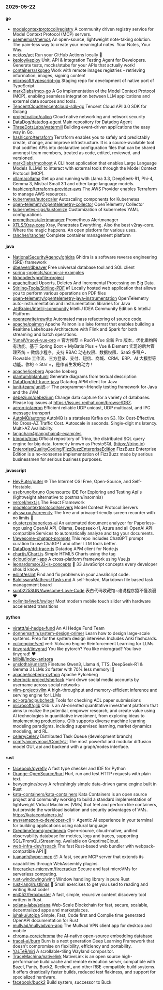 ### 2025-05-22

#### go
* [modelcontextprotocol/registry](https://github.com/modelcontextprotocol/registry) A community driven registry service for Model Context Protocol (MCP) servers.
* [usememos/memos](https://github.com/usememos/memos) An open-source, lightweight note-taking solution. The pain-less way to create your meaningful notes. Your Notes, Your Way.
* [nektos/act](https://github.com/nektos/act) Run your GitHub Actions locally 🚀
* [keploy/keploy](https://github.com/keploy/keploy) Unit, API & Integration Testing Agent for Developers. Generate tests, mocks/stubs for your APIs that actually work!
* [containers/skopeo](https://github.com/containers/skopeo) Work with remote images registries - retrieving information, images, signing content
* [microsoft/typescript-go](https://github.com/microsoft/typescript-go) Staging repo for development of native port of TypeScript
* [mark3labs/mcp-go](https://github.com/mark3labs/mcp-go) A Go implementation of the Model Context Protocol (MCP), enabling seamless integration between LLM applications and external data sources and tools.
* [TencentCloud/tencentcloud-sdk-go](https://github.com/TencentCloud/tencentcloud-sdk-go) Tencent Cloud API 3.0 SDK for Golang
* [projectcalico/calico](https://github.com/projectcalico/calico) Cloud native networking and network security
* [DataDog/datadog-agent](https://github.com/DataDog/datadog-agent) Main repository for Datadog Agent
* [ThreeDotsLabs/watermill](https://github.com/ThreeDotsLabs/watermill) Building event-driven applications the easy way in Go.
* [hashicorp/terraform](https://github.com/hashicorp/terraform) Terraform enables you to safely and predictably create, change, and improve infrastructure. It is a source-available tool that codifies APIs into declarative configuration files that can be shared amongst team members, treated as code, edited, reviewed, and versioned.
* [mark3labs/mcphost](https://github.com/mark3labs/mcphost) A CLI host application that enables Large Language Models (LLMs) to interact with external tools through the Model Context Protocol (MCP).
* [ollama/ollama](https://github.com/ollama/ollama) Get up and running with Llama 3.3, DeepSeek-R1, Phi-4, Gemma 3, Mistral Small 3.1 and other large language models.
* [hashicorp/terraform-provider-aws](https://github.com/hashicorp/terraform-provider-aws) The AWS Provider enables Terraform to manage AWS resources.
* [kubernetes/autoscaler](https://github.com/kubernetes/autoscaler) Autoscaling components for Kubernetes
* [open-telemetry/opentelemetry-collector](https://github.com/open-telemetry/opentelemetry-collector) OpenTelemetry Collector
* [kubernetes-sigs/kustomize](https://github.com/kubernetes-sigs/kustomize) Customization of kubernetes YAML configurations
* [prometheus/alertmanager](https://github.com/prometheus/alertmanager) Prometheus Alertmanager
* [XTLS/Xray-core](https://github.com/XTLS/Xray-core) Xray, Penetrates Everything. Also the best v2ray-core. Where the magic happens. An open platform for various uses.
* [rancher/rancher](https://github.com/rancher/rancher) Complete container management platform

#### java
* [NationalSecurityAgency/ghidra](https://github.com/NationalSecurityAgency/ghidra) Ghidra is a software reverse engineering (SRE) framework
* [dbeaver/dbeaver](https://github.com/dbeaver/dbeaver) Free universal database tool and SQL client
* [spring-projects/spring-ai-examples](https://github.com/spring-projects/spring-ai-examples)
* [hkhcoder/vprofile-project](https://github.com/hkhcoder/vprofile-project)
* [apache/hudi](https://github.com/apache/hudi) Upserts, Deletes And Incremental Processing on Big Data.
* [Stirling-Tools/Stirling-PDF](https://github.com/Stirling-Tools/Stirling-PDF) #1 Locally hosted web application that allows you to perform various operations on PDF files
* [open-telemetry/opentelemetry-java-instrumentation](https://github.com/open-telemetry/opentelemetry-java-instrumentation) OpenTelemetry auto-instrumentation and instrumentation libraries for Java
* [JetBrains/intellij-community](https://github.com/JetBrains/intellij-community) IntelliJ IDEA Community Edition & IntelliJ Platform
* [openrewrite/rewrite](https://github.com/openrewrite/rewrite) Automated mass refactoring of source code.
* [apache/paimon](https://github.com/apache/paimon) Apache Paimon is a lake format that enables building a Realtime Lakehouse Architecture with Flink and Spark for both streaming and batch operations.
* [YunaiV/ruoyi-vue-pro](https://github.com/YunaiV/ruoyi-vue-pro) 🔥 官方推荐 🔥 RuoYi-Vue 全新 Pro 版本，优化重构所有功能。基于 Spring Boot + MyBatis Plus + Vue & Element 实现的后台管理系统 + 微信小程序，支持 RBAC 动态权限、数据权限、SaaS 多租户、Flowable 工作流、三方登录、支付、短信、商城、CRM、ERP、AI 大模型等功能。你的 ⭐️ Star ⭐️，是作者生发的动力！
* [apache/iceberg](https://github.com/apache/iceberg) Apache Iceberg
* [plantuml/plantuml](https://github.com/plantuml/plantuml) Generate diagrams from textual description
* [DataDog/dd-trace-java](https://github.com/DataDog/dd-trace-java) Datadog APM client for Java
* [junit-team/junit5](https://github.com/junit-team/junit5) ✅ The programmer-friendly testing framework for Java and the JVM
* [debezium/debezium](https://github.com/debezium/debezium) Change data capture for a variety of databases. Please log issues at https://issues.redhat.com/browse/DBZ.
* [aeron-io/aeron](https://github.com/aeron-io/aeron) Efficient reliable UDP unicast, UDP multicast, and IPC message transport
* [AutoMQ/automq](https://github.com/AutoMQ/automq) AutoMQ is a stateless Kafka on S3. 10x Cost-Effective. No Cross-AZ Traffic Cost. Autoscale in seconds. Single-digit ms latency. Multi-AZ Availability.
* [langchain4j/langchain4j-examples](https://github.com/langchain4j/langchain4j-examples)
* [trinodb/trino](https://github.com/trinodb/trino) Official repository of Trino, the distributed SQL query engine for big data, formerly known as PrestoSQL (https://trino.io)
* [EnterpriseQualityCoding/FizzBuzzEnterpriseEdition](https://github.com/EnterpriseQualityCoding/FizzBuzzEnterpriseEdition) FizzBuzz Enterprise Edition is a no-nonsense implementation of FizzBuzz made by serious businessmen for serious business purposes.

#### javascript
* [HeyPuter/puter](https://github.com/HeyPuter/puter) 🌐 The Internet OS! Free, Open-Source, and Self-Hostable.
* [usebruno/bruno](https://github.com/usebruno/bruno) Opensource IDE For Exploring and Testing Api's (lightweight alternative to postman/insomnia)
* [vercel/next.js](https://github.com/vercel/next.js) The React Framework
* [modelcontextprotocol/servers](https://github.com/modelcontextprotocol/servers) Model Context Protocol Servers
* [alyssaxuu/screenity](https://github.com/alyssaxuu/screenity) The free and privacy-friendly screen recorder with no limits 🎥
* [clusterzx/paperless-ai](https://github.com/clusterzx/paperless-ai) An automated document analyzer for Paperless-ngx using OpenAI API, Ollama, Deepseek-r1, Azure and all OpenAI API compatible Services to automatically analyze and tag your documents.
* [f/awesome-chatgpt-prompts](https://github.com/f/awesome-chatgpt-prompts) This repo includes ChatGPT prompt curation to use ChatGPT and other LLM tools better.
* [DataDog/dd-trace-js](https://github.com/DataDog/dd-trace-js) Datadog APM client for Node.js
* [chartjs/Chart.js](https://github.com/chartjs/Chart.js) Simple HTML5 Charts using the <canvas> tag
* [dcloudio/uni-app](https://github.com/dcloudio/uni-app) A cross-platform framework using Vue.js
* [leonardomso/33-js-concepts](https://github.com/leonardomso/33-js-concepts) 📜 33 JavaScript concepts every developer should know.
* [eslint/eslint](https://github.com/eslint/eslint) Find and fix problems in your JavaScript code.
* [BaldissaraMatheus/Tasks.md](https://github.com/BaldissaraMatheus/Tasks.md) A self-hosted, Markdown file based task management board
* [sun0225SUN/Awesome-Love-Code](https://github.com/sun0225SUN/Awesome-Love-Code) 表白代码收藏馆~谁说程序猿不懂浪漫❤️
* [nolimits4web/swiper](https://github.com/nolimits4web/swiper) Most modern mobile touch slider with hardware accelerated transitions

#### python
* [virattt/ai-hedge-fund](https://github.com/virattt/ai-hedge-fund) An AI Hedge Fund Team
* [donnemartin/system-design-primer](https://github.com/donnemartin/system-design-primer) Learn how to design large-scale systems. Prep for the system design interview. Includes Anki flashcards.
* [volcengine/verl](https://github.com/volcengine/verl) verl: Volcano Engine Reinforcement Learning for LLMs
* [tinygrad/tinygrad](https://github.com/tinygrad/tinygrad) You like pytorch? You like micrograd? You love tinygrad! ❤️
* [bilibili/Index-anisora](https://github.com/bilibili/Index-anisora)
* [unslothai/unsloth](https://github.com/unslothai/unsloth) Finetune Qwen3, Llama 4, TTS, DeepSeek-R1 & Gemma 3 LLMs 2x faster with 70% less memory! 🦥
* [apache/iceberg-python](https://github.com/apache/iceberg-python) Apache PyIceberg
* [sherlock-project/sherlock](https://github.com/sherlock-project/sherlock) Hunt down social media accounts by username across social networks
* [vllm-project/vllm](https://github.com/vllm-project/vllm) A high-throughput and memory-efficient inference and serving engine for LLMs
* [acl-org/aclpubcheck](https://github.com/acl-org/aclpubcheck) Tools for checking ACL paper submissions
* [microsoft/qlib](https://github.com/microsoft/qlib) Qlib is an AI-oriented quantitative investment platform that aims to realize the potential, empower research, and create value using AI technologies in quantitative investment, from exploring ideas to implementing productions. Qlib supports diverse machine learning modeling paradigms. including supervised learning, market dynamics modeling, and RL.
* [celery/celery](https://github.com/celery/celery) Distributed Task Queue (development branch)
* [comfyanonymous/ComfyUI](https://github.com/comfyanonymous/ComfyUI) The most powerful and modular diffusion model GUI, api and backend with a graph/nodes interface.

#### rust
* [facebook/pyrefly](https://github.com/facebook/pyrefly) A fast type checker and IDE for Python
* [Orange-OpenSource/hurl](https://github.com/Orange-OpenSource/hurl) Hurl, run and test HTTP requests with plain text.
* [bevyengine/bevy](https://github.com/bevyengine/bevy) A refreshingly simple data-driven game engine built in Rust
* [kata-containers/kata-containers](https://github.com/kata-containers/kata-containers) Kata Containers is an open source project and community working to build a standard implementation of lightweight Virtual Machines (VMs) that feel and perform like containers, but provide the workload isolation and security advantages of VMs. https://katacontainers.io/
* [aws/amazon-q-developer-cli](https://github.com/aws/amazon-q-developer-cli) ✨ Agentic AI experience in your terminal for building applications using natural language
* [GreptimeTeam/greptimedb](https://github.com/GreptimeTeam/greptimedb) Open-source, cloud-native, unified observability database for metrics, logs and traces, supporting SQL/PromQL/Streaming. Available on GreptimeCloud.
* [web-infra-dev/rspack](https://github.com/web-infra-dev/rspack) The fast Rust-based web bundler with webpack-compatible API 🦀️
* [tuananh/hyper-mcp](https://github.com/tuananh/hyper-mcp) 📦️ A fast, secure MCP server that extends its capabilities through WebAssembly plugins.
* [firecracker-microvm/firecracker](https://github.com/firecracker-microvm/firecracker) Secure and fast microVMs for serverless computing.
* [rust-windowing/winit](https://github.com/rust-windowing/winit) Window handling library in pure Rust
* [rust-lang/rustlings](https://github.com/rust-lang/rustlings) 🦀 Small exercises to get you used to reading and writing Rust code!
* [epi052/feroxbuster](https://github.com/epi052/feroxbuster) A fast, simple, recursive content discovery tool written in Rust.
* [solana-labs/solana](https://github.com/solana-labs/solana) Web-Scale Blockchain for fast, secure, scalable, decentralized apps and marketplaces.
* [juhaku/utoipa](https://github.com/juhaku/utoipa) Simple, Fast, Code first and Compile time generated OpenAPI documentation for Rust
* [mullvad/mullvadvpn-app](https://github.com/mullvad/mullvadvpn-app) The Mullvad VPN client app for desktop and mobile
* [chroma-core/chroma](https://github.com/chroma-core/chroma) the AI-native open-source embedding database
* [tracel-ai/burn](https://github.com/tracel-ai/burn) Burn is a next generation Deep Learning Framework that doesn't compromise on flexibility, efficiency and portability.
* [YaLTeR/niri](https://github.com/YaLTeR/niri) A scrollable-tiling Wayland compositor.
* [TraceMachina/nativelink](https://github.com/TraceMachina/nativelink) NativeLink is an open source high-performance build cache and remote execution server, compatible with Bazel, Pants, Buck2, Reclient, and other RBE-compatible build systems. It offers drastically faster builds, reduced test flakiness, and support for specialized hardware.
* [facebook/buck2](https://github.com/facebook/buck2) Build system, successor to Buck
